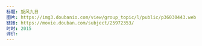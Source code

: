 ```yaml
---
标题: 旋风九日
图片: https://img3.doubanio.com/view/group_topic/l/public/p36030443.webp
链接: https://movie.douban.com/subject/25972353/
时时: 2015
评价:
---
```


